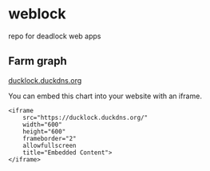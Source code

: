 # weblock
repo for deadlock web apps

## Farm graph
[ducklock.duckdns.org](ducklock.duckdns.org)

You can embed this chart into your website with an iframe.

```
<iframe 
    src="https://ducklock.duckdns.org/"
    width="600" 
    height="600" 
    frameborder="2" 
    allowfullscreen 
    title="Embedded Content">
</iframe>
```



